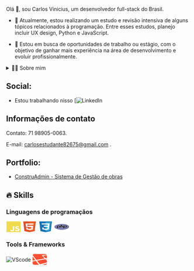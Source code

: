 
<!-- Presentation -->
<p>
Olá 👋, sou Carlos Vinicius, um desenvolvedor full-stack do Brasil.

- 🔨 Atualmente, estou realizando um estudo e revisão intensiva de alguns tópicos relacionados à programação. Entre esses estudos, planejo incluir UX design, Python e JavaScript.

- 🚀 Estou em busca de oportunidades de trabalho ou estágio, com o objetivo de ganhar mais experiência na área de desenvolvimento e evoluir profissionalmente.
    
</p>

<!-- Dropdown -->
<details>
<summary>👨‍💻 Sobre mim</summary>
  
- Tenho 21 anos e atualmente resido no Brasil, mas tenho a pretensão de, no futuro, realizar uma mudança para o Canadá. Estou dedicando meu tempo ao estudo do inglês e também tenho o objetivo de aprimorar o espanhol. Possuo experiência em SQL, PHP, modelagem de sistemas e web design.

- Iniciei minha jornada na programação em 2021 e, em 2022, cursei Desenvolvimento de Sistemas pelo SENAI. Essa experiência me ajudou no desenvolvimento de habilidades, como criatividade, pensamento crítico, gestão de projeto e comunicação entre equipe.

- Meu principal hobby é jogar, desde RPG de mesa até jogos online. Não garanto ser o melhor nisso, mas é algo que realmente gosto de fazer principalmente na companhia de alguem. Não sou muito ativo em redes sociais e prefiro manter minha conta apenas como um perfil profissional. Se quiser me conhecer melhor, entre em contato, podemos discutir projetos, bater um papo e,se houver tempo, jogar algo.
</details>

## Social:
<!-- Links -->
- Estou trabalhando nisso
[![LinkedIn](https://www.linkedin.com/in/perfil-carlos-vinicius)

## Informações de contato
Contato: 71 98905-0063.

E-mail: carlosestudante82675@gmail.com .

<!-- Portfolio -->
## Portfolio:
- [ConstruAdmin - Sistema de Gestão de obras](https://github.com/CarlosVC82675/Projeto-ConstruAdmin-Finalizado.git)


## 🔥 Skills
<!-- Skills: Programming Languages -->
  <div style="flex-basis: 48%;">
    <h3>Linguagens de programaçãos</h3>
    <img align="center" alt="Js" height="30" width="40" src="https://raw.githubusercontent.com/devicons/devicon/master/icons/javascript/javascript-plain.svg">
    <img align="center" alt="HTML" height="30" width="40" src="https://raw.githubusercontent.com/devicons/devicon/master/icons/html5/html5-original.svg">
    <img align="center" alt="CSS" height="30" width="40" src="https://raw.githubusercontent.com/devicons/devicon/master/icons/css3/css3-original.svg">
    <img align="center" alt="PHP" height="30" width="40" src="https://raw.githubusercontent.com/devicons/devicon/master/icons/php/php-original.svg">
  </div>
  
  <!-- Skills: Tools & Frameworks -->
  <div style="flex-basis: 48%;">
    <h3>Tools & Frameworks</h3>
    <img align="center" alt="VScode" height="30" width="40" src="https://cdn.jsdelivr.net/gh/devicons/devicon/icons/vscode/vscode-original.svg">
    <img align="center" alt="Laravel" height="30" width="40" src="https://raw.githubusercontent.com/devicons/devicon/master/icons/laravel/laravel-plain.svg">
  </div>

  
  
